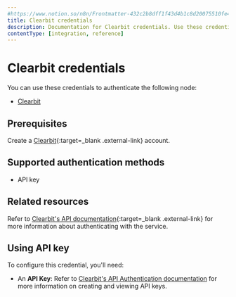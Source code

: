 ```yaml
---
#https://www.notion.so/n8n/Frontmatter-432c2b8dff1f43d4b1c8d20075510fe4
title: Clearbit credentials
description: Documentation for Clearbit credentials. Use these credentials to authenticate Clearbit in n8n, a workflow automation platform.
contentType: [integration, reference]
---
```


# Clearbit credentials

You can use these credentials to authenticate the following node:

- [Clearbit](/integrations/builtin/app-nodes/n8n-nodes-base.clearbit.md)

## Prerequisites

Create a [Clearbit](https://www.clearbit.com/){:target=_blank .external-link} account.

## Supported authentication methods

- API key

## Related resources

Refer to [Clearbit's API documentation](https://dashboard.clearbit.com/docs){:target=_blank .external-link} for more information about authenticating with the service.

## Using API key

To configure this credential, you'll need:

- An **API Key**: Refer to [Clearbit's API Authentication documentation](https://dashboard.clearbit.com/docs#authentication) for more information on creating and viewing API keys.
